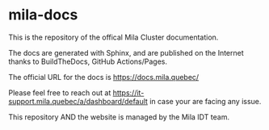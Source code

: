 # mila-docs

This is the repository of the offical Mila Cluster documentation.

The docs are generated with Sphinx, and are published on the Internet thanks to BuildTheDocs, GitHub Actions/Pages.

The official URL for the docs is https://docs.mila.quebec/

Please feel free to reach out at https://it-support.mila.quebec/a/dashboard/default in case your are facing any issue.

This repository AND the website is managed by the Mila IDT team.  
